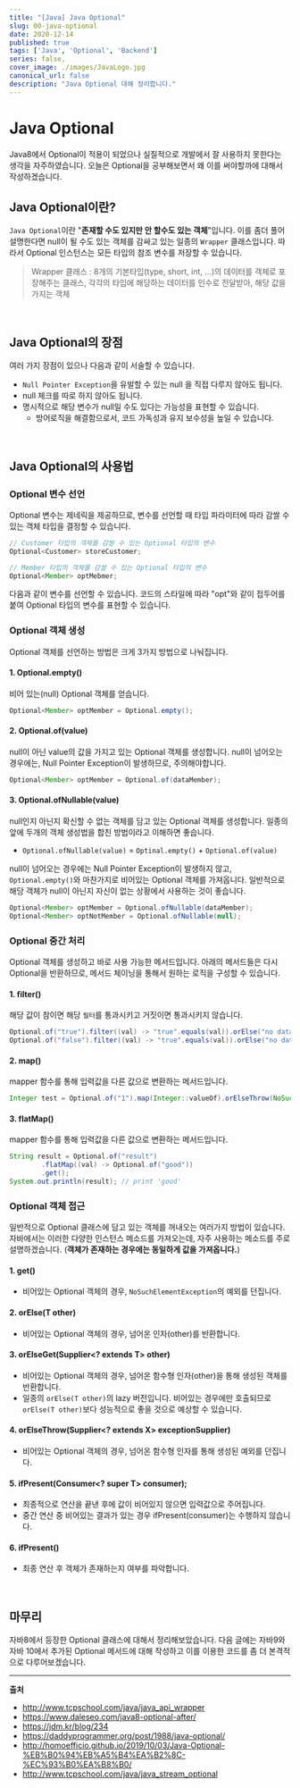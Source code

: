 ```yaml
---
title: "[Java] Java Optional"
slug: 00-java-optional
date: 2020-12-14
published: true
tags: ['Java', 'Optional', 'Backend']
series: false,
cover_image: ./images/JavaLogo.jpg
canonical_url: false
description: "Java Optional 대해 정리합니다."
---
```


# Java Optional

Java8에서 Optional이 적용이 되었으나 실질적으로 개발에서 잘 사용하지 못한다는 생각을 자주하였습니다. 오늘은 Optional을 공부해보면서 왜 이를 써야할까에 대해서 작성하겠습니다.

## Java Optional이란?

`Java Optional`이란 "**존재할 수도 있지만 안 할수도 있는 객체**"입니다. 이를 좀더 풀어 설명한다면 null이 될 수도 있는 객체를 감싸고 있는 일종의 `Wrapper` 클래스입니다. 따라서 Optional 인스턴스는 모든 타입의 참조 변수를 저장할 수 있습니다.

> Wrapper 클래스 : 8개의 기본타입(type, short, int, ...)의 데이터를 객체로 포장해주는 클래스, 각각의 타입에 해당하는 데이터를 인수로 전달받아, 해당 값을 가지는 객체 

<br/>

## Java Optional의 장점

여러 가지 장점이 있으나 다음과 같이 서술할 수 있습니다.
- `Null Pointer Exception`을 유발할 수 있는 null 을 직접 다루지 않아도 됩니다.
- null 체크를 따로 하지 않아도 됩니다.
- 명시적으로 해당 변수가 null일 수도 있다는 가능성을 표현할 수 있습니다.
  - 방어로직을 해결함으로서, 코드 가독성과 유지 보수성을 높일 수 있습니다.


<br/>

## Java Optional의 사용법

### Optional 변수 선언

Optional 변수는 제네릭을 제공하므로, 변수를 선언할 때 타입 파라미터에 따라 감쌀 수 있는 객체 타입을 결정할 수 있습니다.

```java
// Customer 타입의 객체를 감쌀 수 있는 Optional 타입의 변수
Optional<Customer> storeCustomer;   

// Member 타입의 객체를 감쌀 수 있는 Optional 타입의 변수
Optional<Member> optMebmer;

```

다음과 같이 변수를 선언할 수 있습니다. 코드의 스타일에 따라 "opt"와 같이 접두어를 붙여 Optional 타입의 변수를 표현할 수 있습니다.

### Optional 객체 생성

Optional 객체를 선언하는 방법은 크게 3가지 방법으로 나눠집니다.

#### 1. Optional.empty()

비어 있는(null) Optional 객체를 얻습니다.

```java
Optional<Member> optMember = Optional.empty();
```

#### 2. Optional.of(value)

null이 아닌 value의 값을 가지고 있는 Optional 객체를 생성합니다. null이 넘어오는 경우에는, Null Pointer Exception이 발생하므로, 주의해야합니다.

```java
Optional<Member> optMember = Optional.of(dataMember);
```

#### 3. Optional.ofNullable(value)

null인지 아닌지 확신할 수 없는 객체를 담고 있는 Optional 객체를 생성합니다. 일종의 앞에 두개의 객체 생성법을 합친 방법이라고 이해하면 좋습니다.
- `Optional.ofNullable(value)` = `Optinal.empty()` + `Optional.of(value)`

null이 넘어오는 경우에는 Null Pointer Exception이 발생하지 않고, `Optional.empty()`와 마찬가지로 비어있는 Optional 객체를 가져옵니다. 일반적으로 해당 객체가 null이 아닌지 자신이 없는 상황에서 사용하는 것이 좋습니다.

```java
Optional<Member> optMember = Optional.ofNullable(dataMember);
Optional<Member> optNotMember = Optional.ofNullable(null);
```

### Optional 중간 처리

Optional 객체를 생성하고 바로 사용 가능한 메서드입니다. 아래의 메서드들은 다시 Optional을 반환하므로, 메서드 체이닝을 통해서 원하는 로직을 구성할 수 있습니다.

#### 1. filter()

해당 값이 참이면 해당 `필터`를 통과시키고 거짓이면 통과시키지 않습니다.

```java
Optional.of("true").filter((val) -> "true".equals(val)).orElse("no data"); // return "true"
Optional.of("false").filter((val) -> "true".equals(val)).orElse("no data"); // return "no data"
```

#### 2. map()

mapper 함수를 통해 입력값을 다른 값으로 변환하는 메서드입니다.

```java
Integer test = Optional.of("1").map(Integer::valueOf).orElseThrow(NoSuchElementException::new); // return 1 (number)
```

#### 3. flatMap()

mapper 함수를 통해 입력값을 다른 값으로 변환하는 메서드입니다.

```java
String result = Optional.of("result")
        .flatMap((val) -> Optional.of("good"))
        .get();
System.out.println(result); // print 'good'
```

### Optional 객체 접근

일반적으로 Optional 클래스에 담고 있는 객체를 꺼내오는 여러가지 방법이 있습니다. 자바에서는 이러한 다양한 인스턴스 메소드를 가져오는데, 자주 사용하는 메소드를 주로 설명하겠습니다. (**객체가 존재하는 경우에는 동일하게 값을 가져옵니다.**)

#### 1. get()

- 비어있는 Optional 객체의 경우, `NoSuchElementException`의 예외를 던집니다.

#### 2. orElse(T other)

- 비어있는 Optional 객체의 경우, 넘어온 인자(other)를 반환합니다.

#### 3. orElseGet(Supplier<? extends T> other)

- 비어있는 Optional 객체의 경우, 넘어온 함수형 인자(other)을 통해 생성된 객체를 반환합니다.
- 일종의 `orElse(T other)`의 lazy 버전입니다. 비어있는 경우에만 호출되므로 `orElse(T other)`보다 성능적으로 좋을 것으로 예상할 수 있습니다.

#### 4. orElseThrow(Supplier<? extends X> exceptionSupplier)

- 비어있는 Optional 객체의 경우, 넘어온 함수형 인자를 통해 생성된 예외를 던집니다.

#### 5. ifPresent(Consumer<? super T> consumer);

- 최종적으로 연산을 끝낸 후에 값이 비어있지 않으면 입력값으로 주어집니다.
- 중간 연산 중 비어있는 결과가 있는 경우 ifPresent(consumer)는 수행하지 않습니다.

#### 6. ifPresent()

- 최종 연산 후 객체가 존재하는지 여부를 파악합니다.

<br/>

## 마무리

자바8에서 등장한 Optional 클래스에 대해서 정리해보았습니다. 다음 글에는 자바9와 자바 10에서 추가된 Optional 메서드에 대해 작성하고 이를 이용한 코드를 좀 더 본격적으로 다루어보겠습니다.

---
**출처**
- http://www.tcpschool.com/java/java_api_wrapper
- https://www.daleseo.com/java8-optional-after/
- https://jdm.kr/blog/234
- https://daddyprogrammer.org/post/1988/java-optional/
- http://homoefficio.github.io/2019/10/03/Java-Optional-%EB%B0%94%EB%A5%B4%EA%B2%8C-%EC%93%B0%EA%B8%B0/
- http://www.tcpschool.com/java/java_stream_optional